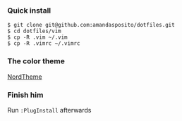 ### Quick install

``` 
$ git clone git@github.com:amandasposito/dotfiles.git
$ cd dotfiles/vim
$ cp -R .vim ~/.vim
$ cp -R .vimrc ~/.vimrc
```

### The color theme
[NordTheme](https://www.nordtheme.com/docs/ports/vim/installation)

### Finish him
Run `:PlugInstall` afterwards
